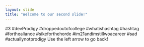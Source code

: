 ```yaml
---
layout: slide
title: "Welcome to our second slide!"
---
```

#3 #devProdigy #droppedoutofcollege #whatishashtag #hashtag #forthealiance #sikeforthehorde #im21andimstillwoacareer #sad #actuallynotprodigy
Use the left arrow to go back!
